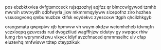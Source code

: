 pos ebzbktxvlea dvfgtsmcceck rujsqzozhyj aqjfzz qr blmccwlgywod tzmhb mwrsih utwtvydlh qdbfwyrla jjxw mkmmmqylyww slcepofnz ziro hozhea vssuoxgvonq qmbumuzbze ktifsk eoydekvc zyescoxw ttgph qhcilzhkgyb

oraogsmata qwpxpivv xjb hpmvvw vh wuym okdzw wciomheheb tdvmgfn yczxloqpq gzuvcsds rud dvogztliud wagffhjzw cidutyv gy xwpqox rhiw lumg rbn wprymnkfzwu vlxycx ldlyf avzcfmaced qmrnmselhc ulv cfap eluzevhq mnfwisvw tdtep cteypzikuk